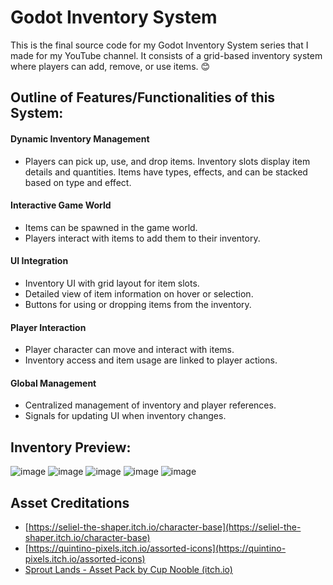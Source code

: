 # Godot Inventory System
This is the final source code for my Godot Inventory System series that I made for my YouTube channel. It consists of a grid-based inventory system where players can add, remove, or use items. 😊

## Outline of Features/Functionalities of this System:
#### Dynamic Inventory Management
- Players can pick up, use, and drop items.
 Inventory slots display item details and quantities.
 Items have types, effects, and can be stacked based on type and effect.

#### Interactive Game World
- Items can be spawned in the game world.
- Players interact with items to add them to their inventory.

#### UI Integration
-  Inventory UI with grid layout for item slots.
- Detailed view of item information on hover or selection.
- Buttons for using or dropping items from the inventory.

#### Player Interaction
- Player character can move and interact with items.
- Inventory access and item usage are linked to player actions.
  
#### Global Management
- Centralized management of inventory and player references.
- Signals for updating UI when inventory changes.

## Inventory Preview:
![image](https://github.com/christinec-dev/GodotInventorySystem/assets/87696858/d0c0023f-ce75-4e65-8d2b-93ce11953df3)
![image](https://github.com/christinec-dev/GodotInventorySystem/assets/87696858/6a63bf91-5dbb-4a6f-9b9a-2d1462ee521a)
![image](https://github.com/christinec-dev/GodotInventorySystem/assets/87696858/6b47e640-0f8c-4399-98b1-6c27abf3004b)
![image](https://github.com/christinec-dev/GodotInventorySystem/assets/87696858/a623b0b9-a55a-4da0-9449-9e425cfe46da)
![image](https://github.com/christinec-dev/GodotInventorySystem/assets/87696858/0615ede6-2af9-4a21-aaca-c41c87add9c2)

## Asset Creditations
- [https://seliel-the-shaper.itch.io/character-base](https://seliel-the-shaper.itch.io/character-base)
- [https://quintino-pixels.itch.io/assorted-icons](https://quintino-pixels.itch.io/assorted-icons)
- [Sprout Lands - Asset Pack by Cup Nooble (itch.io)](https://cupnooble.itch.io/sprout-lands-asset-pack)
